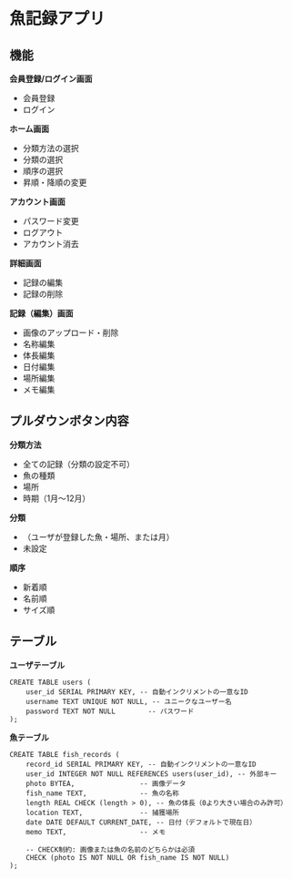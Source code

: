 # 魚記録アプリ

## 機能

**会員登録/ログイン画面**
- 会員登録
- ログイン

**ホーム画面**
- 分類方法の選択
- 分類の選択
- 順序の選択
- 昇順・降順の変更

**アカウント画面**
- パスワード変更
- ログアウト
- アカウント消去

**詳細画面**
- 記録の編集
- 記録の削除

**記録（編集）画面**
- 画像のアップロード・削除
- 名称編集
- 体長編集
- 日付編集
- 場所編集
- メモ編集

## プルダウンボタン内容

**分類方法**
- 全ての記録（分類の設定不可）
- 魚の種類
- 場所
- 時期（1月～12月）

**分類**
- （ユーザが登録した魚・場所、または月）
- 未設定

**順序**
- 新着順
- 名前順
- サイズ順

## テーブル

**ユーザテーブル**
```
CREATE TABLE users (
    user_id SERIAL PRIMARY KEY, -- 自動インクリメントの一意なID
    username TEXT UNIQUE NOT NULL, -- ユニークなユーザー名
    password TEXT NOT NULL        -- パスワード
);
```

**魚テーブル**
```
CREATE TABLE fish_records (
    record_id SERIAL PRIMARY KEY, -- 自動インクリメントの一意なID
    user_id INTEGER NOT NULL REFERENCES users(user_id), -- 外部キー
    photo BYTEA,                -- 画像データ
    fish_name TEXT,             -- 魚の名称
    length REAL CHECK (length > 0), -- 魚の体長（0より大きい場合のみ許可）
    location TEXT,              -- 捕獲場所
    date DATE DEFAULT CURRENT_DATE, -- 日付（デフォルトで現在日）
    memo TEXT,                  -- メモ

    -- CHECK制約: 画像または魚の名前のどちらかは必須
    CHECK (photo IS NOT NULL OR fish_name IS NOT NULL)
);
```